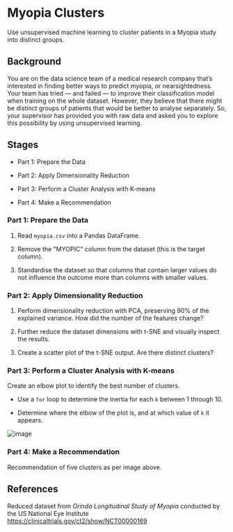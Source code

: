 # Myopia Clusters
Use unsupervised machine learning to cluster patients in a Myopia study into distinct groups.

## Background

You are on the data science team of a medical research company that’s interested in finding better ways to predict myopia, or nearsightedness. Your team has tried — and failed — to improve their classification model when training on the whole dataset. However, they believe that there might be distinct groups of patients that would be better to analyse separately. So, your supervisor has provided you with raw data and asked you to explore this possibility by using unsupervised learning.

## Stages

* Part 1: Prepare the Data

* Part 2: Apply Dimensionality Reduction 

* Part 3: Perform a Cluster Analysis with K-means

* Part 4: Make a Recommendation 

### Part 1: Prepare the Data

1. Read `myopia.csv` into a Pandas DataFrame.

2. Remove the "MYOPIC" column from the dataset (this is the target column).

3. Standardise the dataset so that columns that contain larger values do not influence the outcome more than columns with smaller values.

### Part 2: Apply Dimensionality Reduction

1. Perform dimensionality reduction with PCA, preserving 90% of the explained variance. How did the number of the features change?

2. Further reduce the dataset dimensions with t-SNE and visually inspect the results.

3. Create a scatter plot of the t-SNE output. Are there distinct clusters?

### Part 3: Perform a Cluster Analysis with K-means

Create an elbow plot to identify the best number of clusters.

* Use a `for` loop to determine the inertia for each `k` between 1 through 10. 

* Determine where the elbow of the plot is, and at which value of `k` it appears.

![image](https://github.com/Borruu/unsupervised_machine-learning-challenge/assets/112932520/f9bd7d61-b19f-48dd-b736-4928f7203780)

### Part 4: Make a Recommendation
Recommendation of five clusters as per image above.

## References

Reduced dataset from *Orinda Longitudinal Study of Myopia* conducted by the US National Eye Institute https://clinicaltrials.gov/ct2/show/NCT00000169

